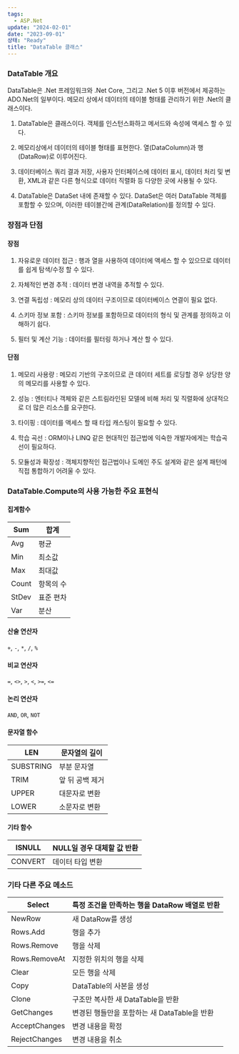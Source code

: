 ```yaml
---
tags:
  - ASP.Net
update: "2024-02-01"
date: "2023-09-01"
상태: "Ready"
title: "DataTable 클래스"
---
```

### DataTable 개요

DataTable은 .Net 프레임워크와 .Net Core, 그리고 .Net 5 이후 버전에서 제공하는 ADO.Net의 일부이다. 메모리 상에서 데이터의 테이블 형태를 관리하기 위한 .Net의 클래스이다. 

1. DataTable은 클래스이다. 객체를 인스턴스화하고 메서드와 속성에 액세스 할 수 있다. 

1. 메모리상에서 데이터의 테이블 형태를 표현한다. 열(DataColumn)과 행(DataRow)로 이루어진다. 

1. 데이터베이스 쿼리 결과 저장, 사용자 인터페이스에 데이터 표시, 데이터 처리 및 변환, XML과 같은 다른 형식으로 데이터 직렬화 등 다양한 곳에 사용될 수 있다. 

1. DataTable은 DataSet 내에 존재할 수 있다. DataSet은 여러 DataTable 객체를 포함할 수 있으며, 이러한 테이블간에 관계(DataRelation)를 정의할 수 있다. 

### 장점과 단점

#### 장점

1. 자유로운 데이터 접근 : 행과 열을 사용하여 데이터에 액세스 할 수 있으므로 데이터를 쉽게 탐색/수정 할 수 있다. 

1. 자체적인 변경 추적 : 데이터 변경 내역을 추적할 수 있다. 

1. 연결 독립성 : 메모리 상의 데이터 구조이므로 데이터베이스 연결이 필요 없다. 

1. 스키마 정보 포함 : 스키마 정보를 포함하므로 데이터의 형식 및 관계를 정의하고 이해하기 쉽다. 

1. 필터 및 계산 기능 : 데이터를 필터링 하거나 계산 할 수 있다. 

#### 단점

1. 메모리 사용량 : 메모리 기반의 구조이므로 큰 데이터 세트를 로딩할 경우 상당한 양의 메모리를 사용할 수 있다. 

1. 성능 : 엔터티나 객체와 같은 스트림라인된 모델에 비해 처리 및 직렬화에 상대적으로 더 많은 리소스를 요구한다. 

1. 타이핑 : 데이터를 액세스 할 때 타입 캐스팅이 필요할 수 있다. 

1. 학습 곡선 : ORM이나 LINQ 같은 현대적인 접근법에 익숙한 개발자에게는 학습곡선이 필요하다. 

1. 모듈성과 확장성 : 객체지향적인 접근법이나 도메인 주도 설계와 같은 설계 패턴에 직접 통합하기 어려울 수 있다. 

### DataTable.Compute의 사용 가능한 주요 표현식

#### 집계함수

| Sum | 합계 |
| --- | --- |
| Avg | 평균 |
| Min | 최소값 |
| Max | 최대값 |
| Count | 항목의 수 |
| StDev | 표준 편차 |
| Var | 분산 |

#### 산술 연산자

`+`, `-`, `*`, `/`, `%`

#### 비교 연산자

`=`, `<>`, `>`, `<`, `>=`, `<=`

#### 논리 연산자

`AND`, `OR`, `NOT`

#### 문자열 함수

| LEN | 문자열의 길이 |
| --- | --- |
| SUBSTRING | 부분 문자열 |
| TRIM | 앞 뒤 공백 제거 |
| UPPER | 대문자로 변환 |
| LOWER | 소문자로 변환 |

#### 기타 함수

| ISNULL | NULL일 경우 대체할 값 반환 |
| --- | --- |
| CONVERT | 데이터 타입 변환 |

### 기타 다른 주요 메소드

| Select | 특정 조건을 만족하는 행을 DataRow 배열로 반환 |
| --- | --- |
| NewRow | 새 DataRow를 생성 |
| Rows.Add | 행을 추가 |
| Rows.Remove | 행을 삭제 |
| Rows.RemoveAt | 지정한 위치의 행을 삭제 |
| Clear | 모든 행을 삭제 |
| Copy | DataTable의 사본을 생성 |
| Clone | 구조만 복사한 새 DataTable을 반환 |
| GetChanges | 변경된 행들만을 포함하는 새 DataTable을 반환 |
| AcceptChanges | 변경 내용을 확정 |
| RejectChanges | 변경 내용을 취소 |

